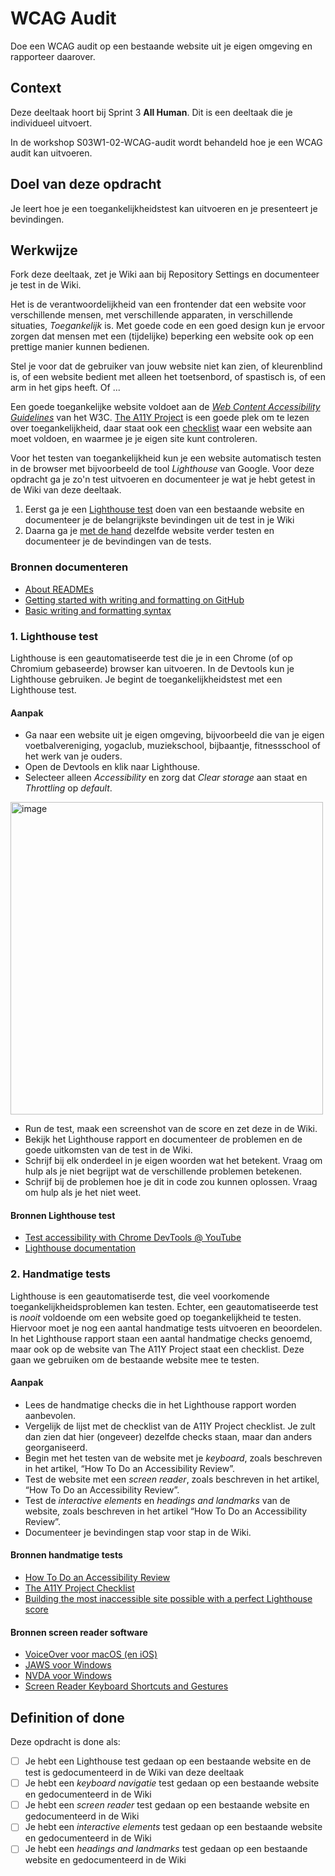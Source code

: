 # WCAG Audit

Doe een WCAG audit op een bestaande website uit je eigen omgeving en rapporteer daarover.

## Context

Deze deeltaak hoort bij Sprint 3 **All Human**. Dit is een deeltaak die je individueel uitvoert.

In de workshop S03W1-02-WCAG-audit wordt behandeld hoe je een WCAG audit kan uitvoeren.


## Doel van deze opdracht

Je leert hoe je een toegankelijkheidstest kan uitvoeren en je presenteert je bevindingen.


## Werkwijze

Fork deze deeltaak, zet je Wiki aan bij Repository Settings en documenteer je test in de Wiki.

Het is de verantwoordelijkheid van een frontender dat een website voor verschillende mensen, met verschillende apparaten, in verschillende situaties, _Toegankelijk_ is. Met goede code en een goed design kun je ervoor zorgen dat mensen met een (tijdelijke) beperking een website ook op een prettige manier kunnen bedienen.

Stel je voor dat de gebruiker van jouw website niet kan zien, of kleurenblind is, of een website bedient met alleen het toetsenbord, of spastisch is, of een arm in het gips heeft. Of ...

Een goede toegankelijke website voldoet aan de _[Web Content Accessibility Guidelines](https://www.w3.org/TR/WCAG22/)_ van het W3C. [The A11Y Project](https://www.a11yproject.com) is een goede plek om te lezen over toegankelijkheid, daar staat ook een [checklist](https://www.a11yproject.com/checklist/) waar een website aan moet voldoen, en waarmee je je eigen site kunt controleren. 

Voor het testen van toegankelijkheid kun je een website automatisch testen in de browser met bijvoorbeeld de tool _Lighthouse_ van Google. Voor deze opdracht ga je zo'n test uitvoeren en documenteer je wat je hebt getest in de Wiki van deze deeltaak.

1. Eerst ga je een [Lighthouse test](#1-lighthouse-test) doen van een bestaande website en documenteer je de belangrijkste bevindingen uit de test in je Wiki
2. Daarna ga je [met de hand](#2-handmatige-tests) dezelfde website verder testen en documenteer je de bevindingen van de tests.

### Bronnen documenteren

- [About READMEs](https://docs.github.com/en/repositories/managing-your-repositorys-settings-and-features/customizing-your-repository/about-readmes)
- [Getting started with writing and formatting on GitHub](https://docs.github.com/en/get-started/writing-on-github/getting-started-with-writing-and-formatting-on-github)
- [Basic writing and formatting syntax](https://docs.github.com/en/get-started/writing-on-github/getting-started-with-writing-and-formatting-on-github/basic-writing-and-formatting-syntax)

### 1. Lighthouse test

Lighthouse is een geautomatiseerde test die je in een Chrome (of op Chromium gebaseerde) browser kan uitvoeren. In de Devtools kun je Lighthouse gebruiken. Je begint de toegankelijkheidstest met een Lighthouse test.

#### Aanpak

- Ga naar een website uit je eigen omgeving, bijvoorbeeld die van je eigen voetbalvereniging, yogaclub, muziekschool, bijbaantje, fitnessschool of het werk van je ouders.
- Open de Devtools en klik naar Lighthouse.
- Selecteer alleen _Accessibility_ en zorg dat _Clear storage_ aan staat en _Throttling_ op _default_. 
<img width="500" alt="image" src="https://user-images.githubusercontent.com/1391509/195625978-c079cbb8-35d0-4bf3-a381-7a74aa24ebb3.png">

- Run de test, maak een screenshot van de score en zet deze in de Wiki.
- Bekijk het Lighthouse rapport en documenteer de problemen en de goede uitkomsten van de test in de Wiki. 
- Schrijf bij elk onderdeel in je eigen woorden wat het betekent. Vraag om hulp als je niet begrijpt wat de verschillende problemen betekenen.
- Schrijf bij de problemen hoe je dit in code zou kunnen oplossen. Vraag om hulp als je het niet weet.

#### Bronnen Lighthouse test

 - [Test accessibility with Chrome DevTools @ YouTube](https://www.youtube.com/watch?v=b0Q5Zp_yKaU)
 - [Lighthouse documentation](https://developer.chrome.com/docs/lighthouse/accessibility/)

### 2. Handmatige tests

Lighthouse is een geautomatiserde test, die veel voorkomende toegankelijkheidsproblemen kan testen. Echter, een geautomatiseerde test is _nooit_ voldoende om een website goed op toegankelijkheid te testen. Hiervoor moet je nog een aantal handmatige tests uitvoeren en beoordelen. In het Lighthouse rapport staan een aantal handmatige checks genoemd, maar ook op de website van The A11Y Project staat een checklist. Deze gaan we gebruiken om de bestaande website mee te testen.

#### Aanpak

- Lees de handmatige checks die in het Lighthouse rapport worden aanbevolen.
- Vergelijk de lijst met de checklist van de A11Y Project checklist. Je zult dan zien dat hier (ongeveer) dezelfde checks staan, maar dan anders georganiseerd.
- Begin met het testen van de website met je _keyboard_, zoals beschreven in het artikel, “How To Do an Accessibility Review”.
- Test de website met een _screen reader_, zoals beschreven in het artikel, “How To Do an Accessibility Review”.
- Test de _interactive elements_ en _headings and landmarks_ van de website, zoals beschreven in het artikel “How To Do an Accessibility Review”.
- Documenteer je bevindingen stap voor stap in de Wiki.

#### Bronnen handmatige tests

- [How To Do an Accessibility Review](https://web.dev/how-to-review/)
- [The A11Y Project Checklist](https://www.a11yproject.com/checklist/)
- [Building the most inaccessible site possible with a perfect Lighthouse score](https://www.matuzo.at/blog/building-the-most-inaccessible-site-possible-with-a-perfect-lighthouse-score/)

#### Bronnen screen reader software
 
 - [VoiceOver voor macOS (en iOS)](https://webaim.org/articles/voiceover/)
 - [JAWS voor Windows](https://support.freedomscientific.com/Downloads/JAWS)
 - [NVDA voor Windows](https://www.nvaccess.org/download/)
 - [Screen Reader Keyboard Shortcuts and Gestures](https://dequeuniversity.com/screenreaders/)

## Definition of done

Deze opdracht is done als:

- [ ] Je hebt een Lighthouse test gedaan op een bestaande website en de test is gedocumenteerd in de Wiki van deze deeltaak
- [ ] Je hebt een _keyboard navigatie_ test gedaan op een bestaande website en gedocumenteerd in de Wiki
- [ ] Je hebt een _screen reader_ test gedaan op een bestaande website en gedocumenteerd in de Wiki
- [ ] Je hebt een _interactive elements_ test gedaan op een bestaande website en gedocumenteerd in de Wiki
- [ ] Je hebt een _headings and landmarks_ test gedaan op een bestaande website en gedocumenteerd in de Wiki
